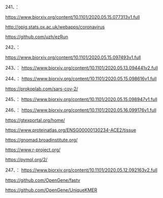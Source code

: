 






241、：

https://www.biorxiv.org/content/10.1101/2020.05.15.077313v1.full


http://opig.stats.ox.ac.uk/webapps/coronavirus


https://github.com/uzh/ezRun

242、：

https://www.biorxiv.org/content/10.1101/2020.05.15.097493v1.full


243、：
https://www.biorxiv.org/content/10.1101/2020.05.13.094441v2.full



244、：
https://www.biorxiv.org/content/10.1101/2020.05.15.098616v1.full


https://prokoplab.com/sars-cov-2/


245、：
https://www.biorxiv.org/content/10.1101/2020.05.15.098947v1.full


246、：
https://www.biorxiv.org/content/10.1101/2020.05.16.099176v1.full


https://gtexportal.org/home/


https://www.proteinatlas.org/ENSG00000130234-ACE2/tissue


https://gnomad.broadinstitute.org/


https://www.r-project.org/


https://pymol.org/2/


247、：
https://www.biorxiv.org/content/10.1101/2020.05.12.092163v2.full


https://github.com/OpenGene/fastv


https://github.com/OpenGene/UniqueKMER

